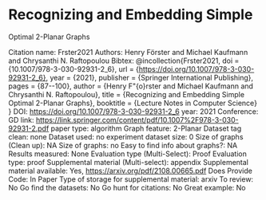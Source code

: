 # Recognizing and Embedding Simple
Optimal 2-Planar Graphs

Citation name: Frster2021
Authors: Henry Förster and Michael Kaufmann and Chrysanthi N. Raftopoulou
Bibtex: @incollection{Frster2021,
doi = {10.1007/978-3-030-92931-2_6},
url = {https://doi.org/10.1007/978-3-030-92931-2_6},
year = {2021},
publisher = {Springer International Publishing},
pages = {87--100},
author = {Henry F\"{o}rster and Michael Kaufmann and Chrysanthi N. Raftopoulou},
title = {Recognizing and Embedding Simple Optimal 2-Planar Graphs},
booktitle = {Lecture Notes in Computer Science}
}
DOI: https://doi.org/10.1007/978-3-030-92931-2_6
year: 2021
Conference: GD
link: https://link.springer.com/content/pdf/10.1007%2F978-3-030-92931-2.pdf
paper type: algorithm
Graph feature: 2-Planar
Dataset tag clean: none
Dataset used: no experiment
dataset size: 0
Size of graphs (Clean up): NA
Size of graphs: no
Easy to find info about graphs?: NA
Results measured: None
Evaluation type (Multi-Select): Proof
Evaluation type: proof
Supplemental material (Multi-select): appendix
Supplemental material available: Yes, https://arxiv.org/pdf/2108.00665.pdf
Does Provide Code: In Paper
Type of storage for supplemental material: arxiv
To review: No
Go find the datasets: No
Go hunt for citations: No
Great example: No